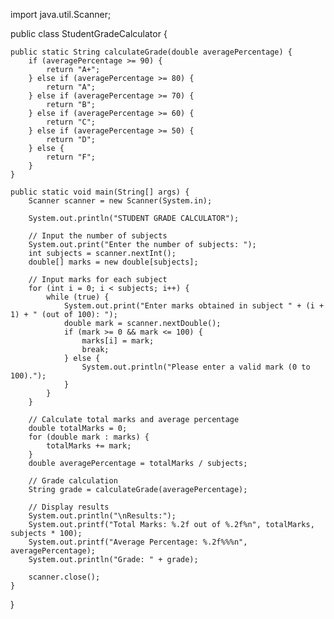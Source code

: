 import java.util.Scanner;

public class StudentGradeCalculator {

    public static String calculateGrade(double averagePercentage) {
        if (averagePercentage >= 90) {
            return "A+";
        } else if (averagePercentage >= 80) {
            return "A";
        } else if (averagePercentage >= 70) {
            return "B";
        } else if (averagePercentage >= 60) {
            return "C";
        } else if (averagePercentage >= 50) {
            return "D";
        } else {
            return "F";
        }
    }

    public static void main(String[] args) {
        Scanner scanner = new Scanner(System.in);

        System.out.println("STUDENT GRADE CALCULATOR");

        // Input the number of subjects
        System.out.print("Enter the number of subjects: ");
        int subjects = scanner.nextInt();
        double[] marks = new double[subjects];

        // Input marks for each subject
        for (int i = 0; i < subjects; i++) {
            while (true) {
                System.out.print("Enter marks obtained in subject " + (i + 1) + " (out of 100): ");
                double mark = scanner.nextDouble();
                if (mark >= 0 && mark <= 100) {
                    marks[i] = mark;
                    break;
                } else {
                    System.out.println("Please enter a valid mark (0 to 100).");
                }
            }
        }

        // Calculate total marks and average percentage
        double totalMarks = 0;
        for (double mark : marks) {
            totalMarks += mark;
        }
        double averagePercentage = totalMarks / subjects;

        // Grade calculation
        String grade = calculateGrade(averagePercentage);

        // Display results
        System.out.println("\nResults:");
        System.out.printf("Total Marks: %.2f out of %.2f%n", totalMarks, subjects * 100);
        System.out.printf("Average Percentage: %.2f%%%n", averagePercentage);
        System.out.println("Grade: " + grade);

        scanner.close();
    }
}
